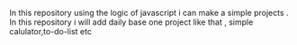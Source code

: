 In this repository using the logic of javascript i can make a simple projects .
In this repository i will add daily base one project like that , simple calulator,to-do-list etc
